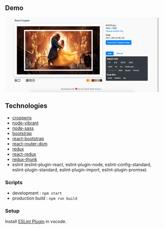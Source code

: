 ## Demo

![Demo](https://github.com/Artixun/react-cropper/blob/master/demo/images/demo.png?raw=true)

## Technologies

- [cropperjs](https://www.npmjs.com/package/cropperjs)
- [node-vibrant](https://www.npmjs.com/package/node-vibrant)
- [node-sass](https://www.npmjs.com/package/node-sass)
- [bootstrap](https://www.npmjs.com/package/bootstrap)
- [react-bootstrap](https://www.npmjs.com/package/react-bootstrap)
- [react-router-dom](https://www.npmjs.com/package/react-router-dom)
- [redux](https://www.npmjs.com/package/redux)
- [react-redux](https://www.npmjs.com/package/react-redux)
- [redux-thunk](https://www.npmjs.com/package/redux-thunk)
- eslint (eslint-plugin-react, eslint-plugin-node, eslint-config-standard, eslint-plugin-standard, eslint-plugin-import, eslint-plugin-promise)

### Scripts

- development : `npm start`
- production build : `npm run build`

### Setup 

Install [ESLint Plugin](https://marketplace.visualstudio.com/items?itemName=dbaeumer.vscode-eslint) in vscode.